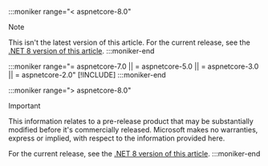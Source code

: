 :::moniker range="< aspnetcore-8.0"
> [!NOTE]
> This isn't the latest version of this article. For the current release, see the [.NET 8 version of this article](?view=aspnetcore-8.0&preserve-view=true).
:::moniker-end

:::moniker range="= aspnetcore-7.0 || = aspnetcore-5.0 || = aspnetcore-3.0 || = aspnetcore-2.0"
[!INCLUDE[](~/includes/out-of-support.md)]
:::moniker-end

:::moniker range="> aspnetcore-8.0"
> [!IMPORTANT]
> This information relates to a pre-release product that may be substantially modified before it's commercially released. Microsoft makes no warranties, express or implied, with respect to the information provided here.
>
> For the current release, see the [.NET 8 version of this article](?view=aspnetcore-8.0&preserve-view=true).
:::moniker-end

<!--
Include this file at the top of articles. When a new version is released,
it might be necessary to temporarily comment out the  current version
moniker range section until the new moniker is created.
Markdown to include this file:
[!INCLUDE[](~/includes/not-latest-version.md)]
-->
